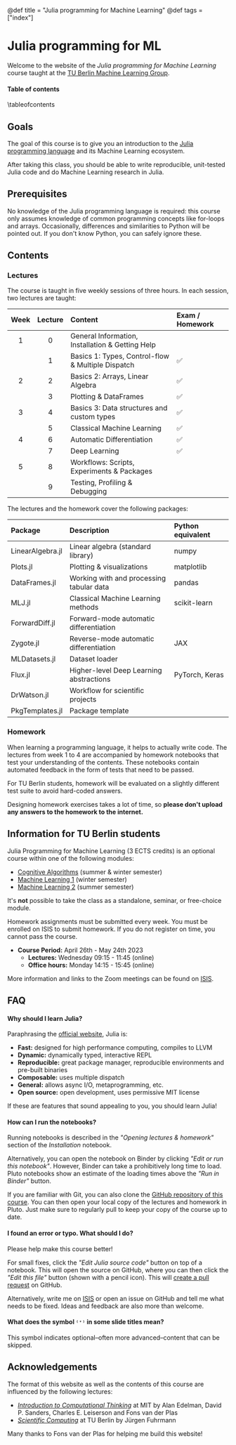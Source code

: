 @def title = "Julia programming for Machine Learning"
@def tags = ["index"]

# Julia programming for ML
Welcome to the website of the *Julia programming for Machine Learning* course
taught at the [TU Berlin Machine Learning Group](https://www.tu.berlin/ml).

#### Table of contents
\tableofcontents

## Goals
The goal of this course is to give you an introduction to the 
[Julia programming language](https://julialang.org) and its Machine Learning ecosystem.

After taking this class, you should be able to write reproducible, unit-tested Julia code 
and do Machine Learning research in Julia. 

## Prerequisites
No knowledge of the Julia programming language is required: this course only assumes knowledge of common programming concepts like for-loops and arrays.
Occasionally, differences and similarities to Python will be pointed out. If you don't know Python, you can safely ignore these.

## Contents
### Lectures
The course is taught in five weekly sessions of three hours.
In each session, two lectures are taught:

| Week | Lecture | Content                                           | Exam / Homework |
|:----:|:-------:|:--------------------------------------------------|:----------------|
| 1    |  0      | General Information, Installation & Getting Help  |                 |
|      |  1      | Basics 1: Types, Control-flow & Multiple Dispatch | ✅               |
| 2    |  2      | Basics 2: Arrays, Linear Algebra                  | ✅               |
|      |  3      | Plotting & DataFrames                             | ✅               |
| 3    |  4      | Basics 3: Data structures and custom types        | ✅               |
|      |  5      | Classical Machine Learning                        | ✅               |
| 4    |  6      | Automatic Differentiation                         | ✅               |
|      |  7      | Deep Learning                                     | ✅               |
| 5    |  8      | Workflows: Scripts, Experiments & Packages        |                 |
|      |  9      | Testing, Profiling & Debugging                    |                 |

The lectures and the homework cover the following packages:

| Package          | Description                              | Python equivalent |
|:-----------------|:-----------------------------------------|:------------------|
| LinearAlgebra.jl | Linear algebra (standard library)        | numpy             |
| Plots.jl         | Plotting & visualizations                | matplotlib        |
| DataFrames.jl    | Working with and processing tabular data | pandas            |
| MLJ.jl           | Classical Machine Learning methods       | scikit-learn      |
| ForwardDiff.jl   | Forward-mode automatic differentiation   |                   |
| Zygote.jl        | Reverse-mode automatic differentiation   | JAX               |
| MLDatasets.jl    | Dataset loader                           |                   |
| Flux.jl          | Higher-level Deep Learning abstractions  | PyTorch, Keras    |
| DrWatson.jl      | Workflow for scientific projects         |                   |
| PkgTemplates.jl  | Package template                         |                   |

### Homework
When learning a programming language, it helps to actually write code.
The lectures from week 1 to 4 are accompanied by homework notebooks that test
your understanding of the contents. 
These notebooks contain automated feedback in the form of tests that need to be passed.

For TU Berlin students, homework will be evaluated on a slightly different test suite
to avoid hard-coded answers. 

Designing homework exercises takes a lot of time, so 
**please don't upload any answers to the homework to the internet.**

## Information for TU Berlin students 
Julia Programming for Machine Learning (3 ECTS credits) is an optional course within one of the following modules:
- [Cognitive Algorithms](https://wiki.ml.tu-berlin.de/wiki/Main/WS22_KA) (summer & winter semester)
- [Machine Learning 1](https://wiki.ml.tu-berlin.de/wiki/Main/WS22_MaschinellesLernen1) (winter semester)
- [Machine Learning 2](http://wiki.ml.tu-berlin.de/wiki/Main/SS23_ML2) (summer semester)

It's **not** possible to take the class as a standalone, seminar, or free-choice module.

Homework assignments must be submitted every week. 
You must be enrolled on ISIS to submit homework. 
If you do not register on time, you cannot pass the course.

- **Course Period:**  April 26th - May 24th 2023
  - **Lectures:** Wednesday 09:15 - 11:45 (online)
  - **Office hours:** Monday 14:15 - 15:45 (online)

More information and links to the Zoom meetings can be found on [ISIS](https://isis.tu-berlin.de/course/view.php?id=34292).

## FAQ
#### Why should I learn Julia?
Paraphrasing the [official website](https://julialang.org), 
Julia is: 
- **Fast:** designed for high performance computing, compiles to LLVM
- **Dynamic:** dynamically typed, interactive REPL
- **Reproducible:** great package manager, reproducible environments and pre-built binaries
- **Composable:** uses multiple dispatch
- **General:** allows async I/O, metaprogramming, etc.
- **Open source:** open development, uses permissive MIT license

If these are features that sound appealing to you, you should learn Julia!

#### How can I run the notebooks?
Running notebooks is described in the *"Opening lectures & homework"* section of the *Installation* notebook.

Alternatively, you can open the notebook on Binder by clicking *"Edit or run this notebook"*.
However, Binder can take a prohibitively long time to load. 
Pluto notebooks show an estimate of the loading times above the *"Run in Binder"* button.

If you are familiar with Git, you can also clone the [GitHub repository of this course](https://github.com/adrhill/julia-ml-course/).
You can then open your local copy of the lectures and homework in Pluto.
Just make sure to regularly pull to keep your copy of the course up to date.

#### I found an error or typo. What should I do?
Please help make this course better! 

For small fixes, click the *"Edit Julia source code"* button on top of a notebook.
This will open the source on GitHub, where you can then click the *"Edit this file"* button (shown with a pencil icon).
This will [create a pull request](https://docs.github.com/en/pull-requests/collaborating-with-pull-requests/proposing-changes-to-your-work-with-pull-requests/creating-a-pull-request?tool=webui) on GitHub.

Alternatively, write me on [ISIS](https://isis.tu-berlin.de/) or open an issue on GitHub and tell me what needs to be fixed. Ideas and feedback are also more than welcome.

#### What does the symbol `⁽⁺⁾` in some slide titles mean?
This symbol indicates optional–often more advanced–content that can be skipped.


## Acknowledgements
The format of this website as well as the contents of this course are influenced by the following lectures:
- [*Introduction to Computational Thinking*](https://computationalthinking.mit.edu/Fall22/) 
  at MIT by Alan Edelman, David P. Sanders, Charles E. Leiserson and Fons van der Plas
- [*Scientific Computing*](https://www.wias-berlin.de/people/fuhrmann/SciComp-WS2122/) 
  at TU Berlin by Jürgen Fuhrmann

Many thanks to Fons van der Plas for helping me build this website!